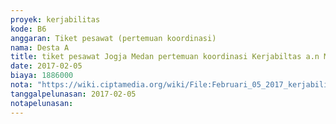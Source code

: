 ```yaml
---
proyek: kerjabilitas
kode: B6
anggaran: Tiket pesawat (pertemuan koordinasi)
nama: Desta A
title: tiket pesawat Jogja Medan pertemuan koordinasi Kerjabiltas a.n M. Akbar Pribadi
date: 2017-02-05
biaya: 1886000
nota: "https://wiki.ciptamedia.org/wiki/File:Februari_05_2017_kerjabilitas_B6_tiket_jogja_medan_akbar.pdf"
tanggalpelunasan: 2017-02-05
notapelunasan:
---
```

